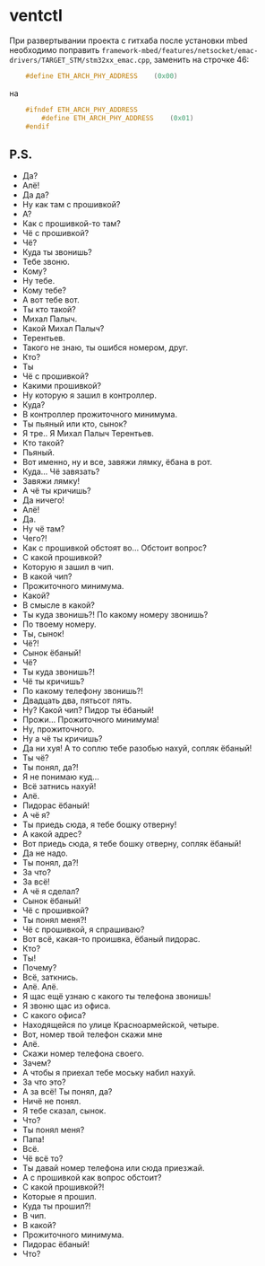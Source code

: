 ventctl
==

При развертывании проекта с гитхаба после установки mbed необходимо поправить `framework-mbed/features/netsocket/emac-drivers/TARGET_STM/stm32xx_emac.cpp`, заменить на строчке 46:

```cpp
    #define ETH_ARCH_PHY_ADDRESS    (0x00)
```

на

```cpp
    #ifndef ETH_ARCH_PHY_ADDRESS
        #define ETH_ARCH_PHY_ADDRESS    (0x01)
    #endif
```

P.S.
--

- Да?
- Алё!
- Да да?
- Ну как там с прошивкой?
- А?
- Как с прошивкой-то там?
- Чё с прошивкой?
- Чё?
- Куда ты звонишь?
- Тебе звоню.
- Кому?
- Ну тебе.
- Кому тебе?
- А вот тебе вот.
- Ты кто такой?
- Михал Палыч.
- Какой Михал Палыч?
- Терентьев.
- Такого не знаю, ты ошибся номером, друг.
- Кто?
- Ты
- Чё с прошивкой?
- Какими прошивкой?
- Ну которую я зашил в контроллер.
- Куда?
- В контроллер прожиточного минимума.
- Ты пьяный или кто, сынок?
- Я тре.. Я Михал Палыч Терентьев.
- Кто такой?
- Пьяный.
- Вот именно, ну и все, завяжи лямку, ёбана в рот.
- Куда… Чё завязать?
- Завяжи лямку!
- А чё ты кричишь?
- Да ничего!
- Алё!
- Да.
- Ну чё там?
- Чего?!
- Как с прошивкой обстоят во… Обстоит вопрос?
- С какой прошивкой?
- Которую я зашил в чип.
- В какой чип?
- Прожиточного минимума.
- Какой?
- В смысле в какой?
- Ты куда звонишь?! По какому номеру звонишь?
- По твоему номеру.
- Ты, сынок!
- Чё?!
- Сынок ёбаный!
- Чё?
- Ты куда звонишь?!
- Чё ты кричишь?
- По какому телефону звонишь?!
- Двадцать два, пятьсот пять.
- Ну? Какой чип? Пидор ты ёбаный!
- Прожи… Прожиточного минимума!
- Ну, прожиточного.
- Ну а чё ты кричишь?
- Да ни хуя! А то соплю тебе разобью нахуй, сопляк ёбаный!
- Ты чё?
- Ты понял, да?!
- Я не понимаю куд…
- Всё затнись нахуй!
- Алё.
- Пидорас ёбаный!
- А чё я?
- Ты приедь сюда, я тебе бошку отверну!
- А какой адрес?
- Вот приедь сюда, я тебе бошку отверну, сопляк ёбаный!
- Да не надо.
- Ты понял, да?!
- За что?
- За всё!
- А чё я сделал?
- Сынок ёбаный!
- Чё с прошивкой?
- Ты понял меня?!
- Чё с прошивкой, я спрашиваю?
- Вот всё, какая-то проишвка, ёбаный пидорас.
- Кто?
- Ты!
- Почему?
- Всё, заткнись.
- Алё. Алё.
- Я щас ещё узнаю с какого ты телефона звонишь!
- Я звоню щас из офиса.
- С какого офиса?
- Находящейся по улице Красноармейской, четыре.
- Вот, номер твой телефон скажи мне
- Алё.
- Скажи номер телефона своего.
- Зачем?
- А чтобы я приехал тебе моську набил нахуй.
- За что это?
- А за всё! Ты понял, да?
- Ничё не понял.
- Я тебе сказал, сынок.
- Что?
- Ты понял меня?
- Папа!
- Всё.
- Чё всё то?
- Ты давай номер телефона или сюда приезжай.
- А с прошивкой как вопрос обстоит?
- С какой прошивкой?!
- Которые я прошил.
- Куда ты прошил?!
- В чип.
- В какой?
- Прожиточного минимума.
- Пидорас ёбаный!
- Что?
